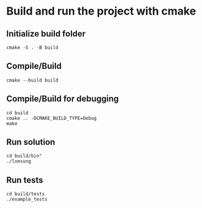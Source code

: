 # Build and run the project with cmake

## Initialize build folder

    cmake -S . -B build

## Compile/Build

    cmake --build build

## Compile/Build for debugging

    cd build
    cmake .. -DCMAKE_BUILD_TYPE=Debug
    make

## Run solution

    cd build/bin"
    ./loesung

## Run tests

    cd build/tests
    ./example_tests
